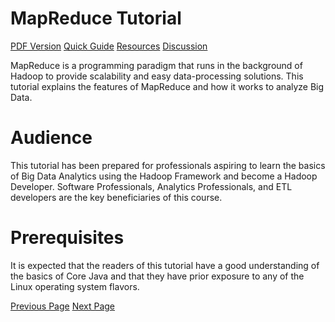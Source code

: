 # MapReduce Tutorial
[PDF Version](../map_reduce/map_reduce_pdf_version.md)
[Quick Guide](../map_reduce/map_reduce_quick_guide.md)
[Resources](../map_reduce/map_reduce_useful_resources.md)
[Discussion](../map_reduce/map_reduce_discussion.md)

MapReduce is a programming paradigm that runs in the background of Hadoop to provide scalability and easy data-processing solutions. This tutorial explains the features of MapReduce and how it works to analyze Big Data.

# Audience
This tutorial has been prepared for professionals aspiring to learn the basics of Big Data Analytics using the Hadoop Framework and become a Hadoop Developer. Software Professionals, Analytics Professionals, and ETL developers are the key beneficiaries of this course.

# Prerequisites
It is expected that the readers of this tutorial have a good understanding of the basics of Core Java and that they have prior exposure to any of the Linux operating system flavors.


[Previous Page](../map_reduce/index.md) [Next Page](../map_reduce/map_reduce_introduction.md) 
